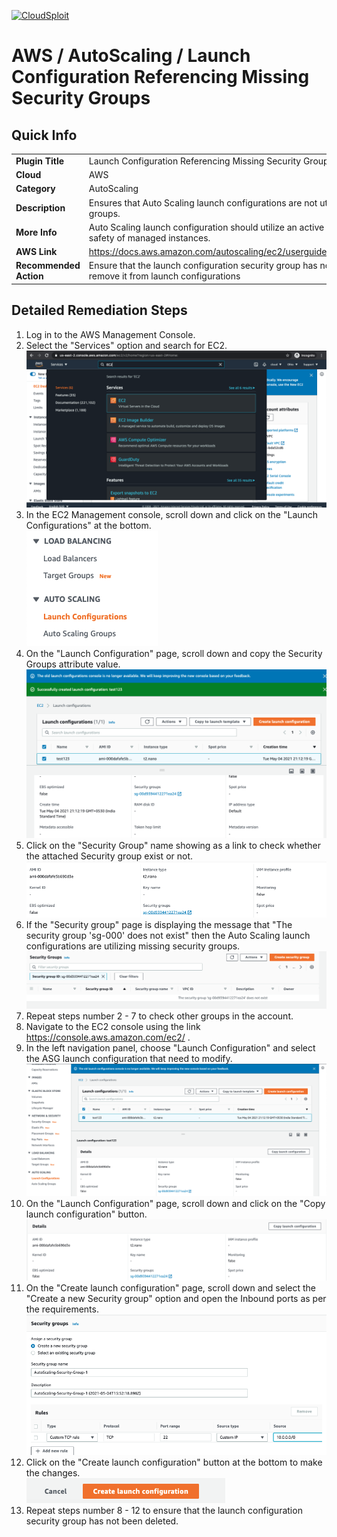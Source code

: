 [![CloudSploit](https://cloudsploit.com/img/logo-new-big-text-100.png "CloudSploit")](https://cloudsploit.com)

# AWS / AutoScaling / Launch Configuration Referencing Missing Security Groups

## Quick Info

| | |
|-|-|
| **Plugin Title** | Launch Configuration Referencing Missing Security Groups |
| **Cloud** | AWS |
| **Category** | AutoScaling |
| **Description** | Ensures that Auto Scaling launch configurations are not utilizing missing security groups. |
| **More Info** | Auto Scaling launch configuration should utilize an active security group to ensure safety of managed instances. |
| **AWS Link** | https://docs.aws.amazon.com/autoscaling/ec2/userguide/GettingStartedTutorial.html |
| **Recommended Action** | Ensure that the launch configuration security group has not been deleted. If so, remove it from launch configurations |

## Detailed Remediation Steps
1. Log in to the AWS Management Console.
2. Select the "Services" option and search for EC2. </br> <img src="/resources/aws/autoscaling/launch-configuration-referencing-missing-security-groups/step2.png"/>
3. In the EC2 Management console, scroll down and click on the "Launch Configurations" at the bottom.</br> <img src="/resources/aws/autoscaling/launch-configuration-referencing-missing-security-groups/step3.png"/>
4. On the "Launch Configuration" page, scroll down and copy the Security Groups attribute value.</br> <img src="/resources/aws/autoscaling/launch-configuration-referencing-missing-security-groups/step4.png"/>
5. Click on the "Security Group" name showing as a link to check whether the attached Security group exist or not.</br> <img src="/resources/aws/autoscaling/launch-configuration-referencing-missing-security-groups/step5.png"/>
6. If the "Security group" page is displaying the message that "The security group 'sg-000' does not exist" then the Auto Scaling launch configurations are  utilizing missing security groups.</br> <img src="/resources/aws/autoscaling/launch-configuration-referencing-missing-security-groups/step6.png"/>
7. Repeat steps number 2 - 7 to check other groups in the account.</br>
8. Navigate to the EC2 console using the link https://console.aws.amazon.com/ec2/ .</br>
9. In the left navigation panel, choose "Launch Configuration" and select the ASG launch configuration that need to modify.</br> <img src="/resources/aws/autoscaling/launch-configuration-referencing-missing-security-groups/step9.png"/>
10. On the "Launch Configuration" page, scroll down and click on the "Copy launch configuration" button.</br> <img src="/resources/aws/autoscaling/launch-configuration-referencing-missing-security-groups/step10.png"/>
11. On the "Create launch configuration" page, scroll down and select the "Create a new Security group" option and open the Inbound ports as per the requirements.</br> <img src="/resources/aws/autoscaling/launch-configuration-referencing-missing-security-groups/step11.png"/>
12. Click on the "Create launch configuration" button at the bottom to make the changes.</br> <img src="/resources/aws/autoscaling/launch-configuration-referencing-missing-security-groups/step12.png"/>
13. Repeat steps number 8 - 12 to ensure that the launch configuration security group has not been deleted.</br> 
